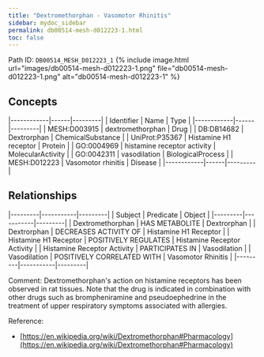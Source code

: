 ```yaml
---
title: "Dextromethorphan - Vasomotor Rhinitis"
sidebar: mydoc_sidebar
permalink: db00514-mesh-d012223-1.html
toc: false 
---
```



Path ID: `DB00514_MESH_D012223_1`
{% include image.html url="images/db00514-mesh-d012223-1.png" file="db00514-mesh-d012223-1.png" alt="db00514-mesh-d012223-1" %}

## Concepts

|------------|------|---------|
| Identifier | Name | Type    |
|------------|------|---------|
| MESH:D003915 | dextromethorphan | Drug |
| DB:DB14682 | Dextrorphan | ChemicalSubstance |
| UniProt:P35367 | Histamine H1 receptor | Protein |
| GO:0004969 | histamine receptor activity | MolecularActivity |
| GO:0042311 | vasodilation | BiologicalProcess |
| MESH:D012223 | Vasomotor rhinitis | Disease |
|------------|------|---------|

## Relationships

|---------|-----------|---------|
| Subject | Predicate | Object  |
|---------|-----------|---------|
| Dextromethorphan | HAS METABOLITE | Dextrorphan |
| Dextrorphan | DECREASES ACTIVITY OF | Histamine H1 Receptor |
| Histamine H1 Receptor | POSITIVELY REGULATES | Histamine Receptor Activity |
| Histamine Receptor Activity | PARTICIPATES IN | Vasodilation |
| Vasodilation | POSITIVELY CORRELATED WITH | Vasomotor Rhinitis |
|---------|-----------|---------|

Comment: Dextromethorphan's action on histamine receptors has been observed in rat tissues. Note that the drug is indicated in combination with other drugs such as brompheniramine and pseudoephedrine in the treatment of upper respiratory symptoms associated with allergies.

Reference: 
  - [https://en.wikipedia.org/wiki/Dextromethorphan#Pharmacology](https://en.wikipedia.org/wiki/Dextromethorphan#Pharmacology)
